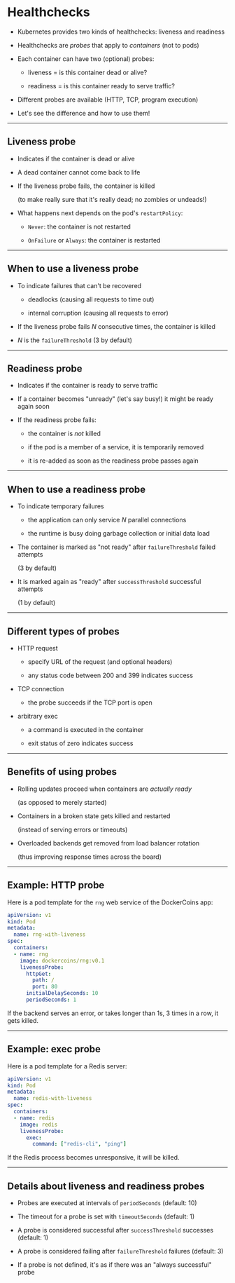 # Healthchecks

- Kubernetes provides two kinds of healthchecks: liveness and readiness

- Healthchecks are *probes* that apply to *containers* (not to pods)

- Each container can have two (optional) probes:

  - liveness = is this container dead or alive?

  - readiness = is this container ready to serve traffic?

- Different probes are available (HTTP, TCP, program execution)

- Let's see the difference and how to use them!

---

## Liveness probe

- Indicates if the container is dead or alive

- A dead container cannot come back to life

- If the liveness probe fails, the container is killed

  (to make really sure that it's really dead; no zombies or undeads!)

- What happens next depends on the pod's `restartPolicy`:

  - `Never`: the container is not restarted

  - `OnFailure` or `Always`: the container is restarted

---

## When to use a liveness probe

- To indicate failures that can't be recovered

  - deadlocks (causing all requests to time out)

  - internal corruption (causing all requests to error)

- If the liveness probe fails *N* consecutive times, the container is killed

- *N* is the `failureThreshold` (3 by default)

---

## Readiness probe

- Indicates if the container is ready to serve traffic

- If a container becomes "unready" (let's say busy!) it might be ready again soon

- If the readiness probe fails:

  - the container is *not* killed

  - if the pod is a member of a service, it is temporarily removed

  - it is re-added as soon as the readiness probe passes again

---

## When to use a readiness probe

- To indicate temporary failures

  - the application can only service *N* parallel connections

  - the runtime is busy doing garbage collection or initial data load

- The container is marked as "not ready" after `failureThreshold` failed attempts

  (3 by default)

- It is marked again as "ready" after `successThreshold` successful attempts

  (1 by default)

---

## Different types of probes

- HTTP request

  - specify URL of the request (and optional headers)

  - any status code between 200 and 399 indicates success

- TCP connection

  - the probe succeeds if the TCP port is open

- arbitrary exec

  - a command is executed in the container

  - exit status of zero indicates success

---

## Benefits of using probes

- Rolling updates proceed when containers are *actually ready*

  (as opposed to merely started)

- Containers in a broken state gets killed and restarted

  (instead of serving errors or timeouts)

- Overloaded backends get removed from load balancer rotation

  (thus improving response times across the board)

---

## Example: HTTP probe

Here is a pod template for the `rng` web service of the DockerCoins app:

```yaml
apiVersion: v1
kind: Pod
metadata:
  name: rng-with-liveness
spec:
  containers:
  - name: rng
    image: dockercoins/rng:v0.1
    livenessProbe:
      httpGet:
        path: /
        port: 80
      initialDelaySeconds: 10
      periodSeconds: 1
```

If the backend serves an error, or takes longer than 1s, 3 times in a row, it gets killed.

---

## Example: exec probe

Here is a pod template for a Redis server:

```yaml
apiVersion: v1
kind: Pod
metadata:
  name: redis-with-liveness
spec:
  containers:
  - name: redis
    image: redis
    livenessProbe:
      exec:
        command: ["redis-cli", "ping"]
```

If the Redis process becomes unresponsive, it will be killed.

---

## Details about liveness and readiness probes

- Probes are executed at intervals of `periodSeconds` (default: 10)

- The timeout for a probe is set with `timeoutSeconds` (default: 1)

- A probe is considered successful after `successThreshold` successes (default: 1)

- A probe is considered failing after `failureThreshold` failures (default: 3)

- If a probe is not defined, it's as if there was an "always successful" probe
